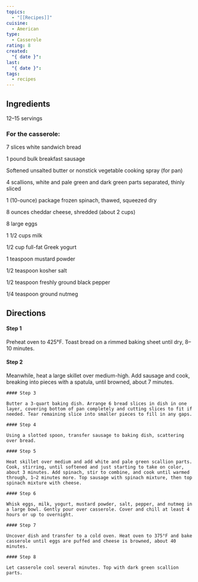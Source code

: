 ```yaml
---
topics:
  - "[[Recipes]]"
cuisine:
  - American
type:
  - Casserole
rating: 8
created:
  "{ date }": 
last:
  "{ date }": 
tags:
  - recipes
---
```

## Ingredients

12–15 servings

### For the casserole:

7 slices white sandwich bread

1 pound bulk breakfast sausage

Softened unsalted butter or nonstick vegetable cooking spray (for pan)

4 scallions, white and pale green and dark green parts separated, thinly sliced

1 (10-ounce) package frozen spinach, thawed, squeezed dry

8 ounces cheddar cheese, shredded (about 2 cups)

8 large eggs

1 1/2 cups milk

1/2 cup full-fat Greek yogurt

1 teaspoon mustard powder

1/2 teaspoon kosher salt

1/2 teaspoon freshly ground black pepper

1/4 teaspoon ground nutmeg


## Directions

#### Step 1
Preheat oven to 425°F. Toast bread on a rimmed baking sheet until dry, 8–10 minutes.
#### Step 2  
Meanwhile, heat a large skillet over medium-high. Add sausage and cook, breaking into pieces with a spatula, until browned, about 7 minutes.
    
    #### Step 3
    
    Butter a 3-quart baking dish. Arrange 6 bread slices in dish in one layer, covering bottom of pan completely and cutting slices to fit if needed. Tear remaining slice into smaller pieces to fill in any gaps.
    
    #### Step 4
    
    Using a slotted spoon, transfer sausage to baking dish, scattering over bread.
    
    #### Step 5
    
    Heat skillet over medium and add white and pale green scallion parts. Cook, stirring, until softened and just starting to take on color, about 3 minutes. Add spinach, stir to combine, and cook until warmed through, 1–2 minutes more. Top sausage with spinach mixture, then top spinach mixture with cheese.
    
    #### Step 6
    
    Whisk eggs, milk, yogurt, mustard powder, salt, pepper, and nutmeg in a large bowl. Gently pour over casserole. Cover and chill at least 4 hours or up to overnight.
    
    #### Step 7
    
    Uncover dish and transfer to a cold oven. Heat oven to 375°F and bake casserole until eggs are puffed and cheese is browned, about 40 minutes.
    
    #### Step 8
    
    Let casserole cool several minutes. Top with dark green scallion parts.
